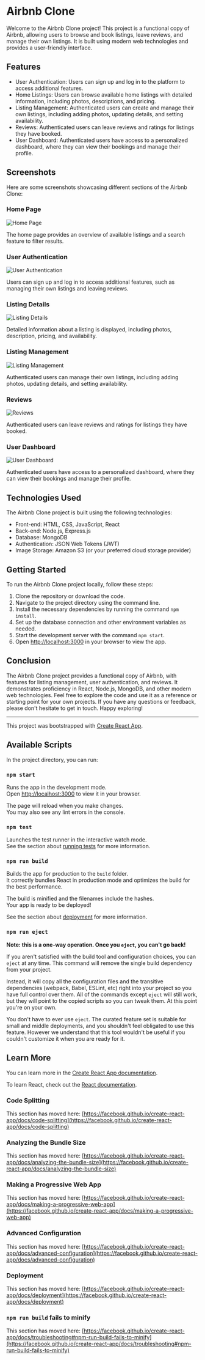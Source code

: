 # Airbnb Clone

Welcome to the Airbnb Clone project! This project is a functional copy of Airbnb, allowing users to browse and book listings, leave reviews, and manage their own listings. It is built using modern web technologies and provides a user-friendly interface.

## Features

- User Authentication: Users can sign up and log in to the platform to access additional features.
- Home Listings: Users can browse available home listings with detailed information, including photos, descriptions, and pricing.
- Listing Management: Authenticated users can create and manage their own listings, including adding photos, updating details, and setting availability.
- Reviews: Authenticated users can leave reviews and ratings for listings they have booked.
- User Dashboard: Authenticated users have access to a personalized dashboard, where they can view their bookings and manage their profile.

## Screenshots

Here are some screenshots showcasing different sections of the Airbnb Clone:

### Home Page

![Home Page](./screenshots/home.png)

The home page provides an overview of available listings and a search feature to filter results.

### User Authentication

![User Authentication](./screenshots/auth.png)

Users can sign up and log in to access additional features, such as managing their own listings and leaving reviews.

### Listing Details

![Listing Details](./screenshots/listing.png)

Detailed information about a listing is displayed, including photos, description, pricing, and availability.

### Listing Management

![Listing Management](./screenshots/management.png)

Authenticated users can manage their own listings, including adding photos, updating details, and setting availability.

### Reviews

![Reviews](./screenshots/reviews.png)

Authenticated users can leave reviews and ratings for listings they have booked.

### User Dashboard

![User Dashboard](./screenshots/dashboard.png)

Authenticated users have access to a personalized dashboard, where they can view their bookings and manage their profile.

## Technologies Used

The Airbnb Clone project is built using the following technologies:

- Front-end: HTML, CSS, JavaScript, React
- Back-end: Node.js, Express.js
- Database: MongoDB
- Authentication: JSON Web Tokens (JWT)
- Image Storage: Amazon S3 (or your preferred cloud storage provider)

## Getting Started

To run the Airbnb Clone project locally, follow these steps:

1. Clone the repository or download the code.
2. Navigate to the project directory using the command line.
3. Install the necessary dependencies by running the command `npm install`.
4. Set up the database connection and other environment variables as needed.
5. Start the development server with the command `npm start`.
6. Open [http://localhost:3000](http://localhost:3000) in your browser to view the app.

## Conclusion

The Airbnb Clone project provides a functional copy of Airbnb, with features for listing management, user authentication, and reviews. It demonstrates proficiency in React, Node.js, MongoDB, and other modern web technologies. Feel free to explore the code and use it as a reference or starting point for your own projects. If you have any questions or feedback, please don't hesitate to get in touch. Happy exploring!

---

This project was bootstrapped with [Create React App](https://github.com/facebook/create-react-app).

## Available Scripts

In the project directory, you can run:

### `npm start`

Runs the app in the development mode.\
Open [http://localhost:3000](http://localhost:3000) to view it in your browser.

The page will reload when you make changes.\
You may also see any lint errors in the console.

### `npm test`

Launches the test runner in the interactive watch mode.\
See the section about [running tests](https://facebook.github.io/create-react-app/docs/running-tests) for more information.

### `npm run build`

Builds the app for production to the `build` folder.\
It correctly bundles React in production mode and optimizes the build for the best performance.

The build is minified and the filenames include the hashes.\
Your app is ready to be deployed!

See the section about [deployment](https://facebook.github.io/create-react-app/docs/deployment) for more information.

### `npm run eject`

**Note: this is a one-way operation. Once you `eject`, you can't go back!**

If you aren't satisfied with the build tool and configuration choices, you can `eject` at any time. This command will remove the single build dependency from your project.

Instead, it will copy all the configuration files and the transitive dependencies (webpack, Babel, ESLint, etc) right into your project so you have full control over them. All of the commands except `eject` will still work, but they will point to the copied scripts so you can tweak them. At this point you're on your own.

You don't have to ever use `eject`. The curated feature set is suitable for small and middle deployments, and you shouldn't feel obligated to use this feature. However we understand that this tool wouldn't be useful if you couldn't customize it when you are ready for it.

## Learn More

You can learn more in the [Create React App documentation](https://facebook.github.io/create-react-app/docs/getting-started).

To learn React, check out the [React documentation](https://reactjs.org/).

### Code Splitting

This section has moved here: [https://facebook.github.io/create-react-app/docs/code-splitting](https://facebook.github.io/create-react-app/docs/code-splitting)

### Analyzing the Bundle Size

This section has moved here: [https://facebook.github.io/create-react-app/docs/analyzing-the-bundle-size](https://facebook.github.io/create-react-app/docs/analyzing-the-bundle-size)

### Making a Progressive Web App

This section has moved here: [https://facebook.github.io/create-react-app/docs/making-a-progressive-web-app](https://facebook.github.io/create-react-app/docs/making-a-progressive-web-app)

### Advanced Configuration

This section has moved here: [https://facebook.github.io/create-react-app/docs/advanced-configuration](https://facebook.github.io/create-react-app/docs/advanced-configuration)

### Deployment

This section has moved here: [https://facebook.github.io/create-react-app/docs/deployment](https://facebook.github.io/create-react-app/docs/deployment)

### `npm run build` fails to minify

This section has moved here: [https://facebook.github.io/create-react-app/docs/troubleshooting#npm-run-build-fails-to-minify](https://facebook.github.io/create-react-app/docs/troubleshooting#npm-run-build-fails-to-minify)
